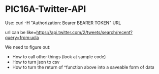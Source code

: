 # PIC16A-Twitter-API

Use:
curl -H "Authorization: Bearer BEARER TOKEN" URL

url can be like=https://api.twitter.com/2/tweets/search/recent?query=from:ucla

We need to figure out:
- How to call other things (look at sample code)
- How to turn json to csv
- How to turn the return of ^function above into a saveable form of data
